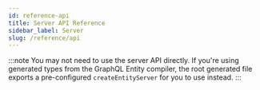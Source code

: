 ```yaml
---
id: reference-api
title: Server API Reference
sidebar_label: Server
slug: /reference/api
---
```


:::note
You may not need to use the server API directly. If you're using generated types from the GraphQL Entity compiler, the root generated file exports a pre-configured `createEntityServer` for you to use instead.
:::
